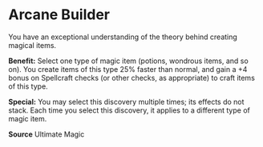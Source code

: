 ﻿---
cssclass: [feats]

---
# Arcane Builder

You have an exceptional understanding of the theory behind creating magical items.

**Benefit:** Select one type of magic item (potions, wondrous items, and so on). You create items of this type 25% faster than normal, and gain a +4 bonus on Spellcraft checks (or other checks, as appropriate) to craft items of this type.

**Special:** You may select this discovery multiple times; its effects do not stack. Each time you select this discovery, it applies to a different type of magic item.

**Source** Ultimate Magic